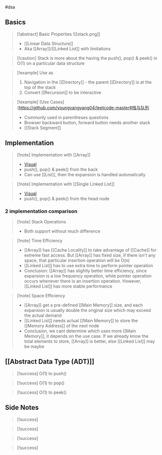 #dsa 
## Basics
>[!abstract] Basic Properties
>![[stack.png]]
>- [[Linear Data Structure]]
>- Aka [[Array]]/[[Linked List]] with limitations


>[!caution] Stack is more about the having the push(), pop() & peek() in O(1) on a particular data structure 


>[!example] Use as
>1. Navigation in the [[Directory]] - the parent [[Directory]] is at the top of the stack
>2. Convert [[Recursion]] to be interactive

>[!example] [Use Cases](https://github.com/youngyangyang04/leetcode-master#栈与队列
>- Commonly used in parentheses questions
>- Browser backward button, forward button needs another stack
>- [[Stack Segment]]

## Implementation

>[!note] Implementation with [[Array]]
>
>- [Visual](https://www.hello-algo.com/chapter_stack_and_queue/stack/#2)
>- push(), pop() & peek() from the back
>- Can use [[List]], then the expansion is handled automatically

>[!note] Implementation with [[Single Linked List]]
>- [Visual](https://www.hello-algo.com/chapter_stack_and_queue/stack/#1)
>- push(), pop() & peek() from the head node

### 2 implementation comparison
>[!note] Stack Operations
>- Both support without much difference

>[!note] Time Efficiency
>- [[Array]] has [[Cache Locality]] to take advantage of [[Cache]] for extreme fast access. But [[Array]] has fixed size, if there isn't any space, that particular insertion operation will be O(n)
>- [[Linked List]] has to use extra time to perform pointer operation 
>- Conclusion: [[Array]] has slightly better time efficiency, since expansion is a low frequency operation, while pointer operation occurs whenever there is an insertion operation. However, [[Linked List]] has more stable performance

>[!note] Space Efficiency
>- [[Array]] get a pre-defined [[Main Memory]] size, and each expansion is usually double the original size which may exceed the actual demand
>- [[Linked List]] needs actual [[Main Memory]] to store the [[Memory Address]] of the next node
>- Conclusion, we cant determine which uses more [[Main Memory]], it depends on the use case. If we already know the total elements to store, [[Array]] is better, else [[Linked List]] may be maybe

## [[Abstract Data Type (ADT)]]
>[!success] O(1) to push()

>[!success] O(1) to pop()

>[!success] O(1) to peek()


## Side Notes
>[!success]

>[!success] 

>[!success] 

>[!success] 

